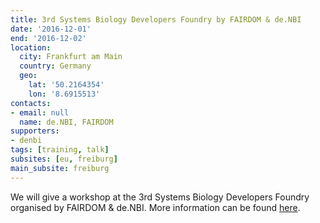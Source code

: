 ```yaml
---
title: 3rd Systems Biology Developers Foundry by FAIRDOM & de.NBI
date: '2016-12-01'
end: '2016-12-02'
location:
  city: Frankfurt am Main
  country: Germany
  geo:
    lat: '50.2164354'
    lon: '8.6915513'
contacts:
- email: null
  name: de.NBI, FAIRDOM
supporters:
- denbi
tags: [training, talk]
subsites: [eu, freiburg]
main_subsite: freiburg
---
```


We will give a workshop at the 3rd Systems Biology Developers Foundry organised by FAIRDOM & de.NBI. More information can be found [here](https://fair-dom.org/communities/systems-biology-developers-foundry/3rd-sbdf/).

